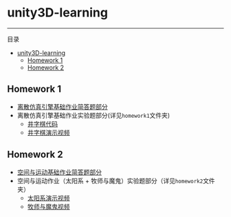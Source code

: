 # unity3D-learning
---
目录
<!-- TOC -->

- [unity3D-learning](#unity3d-learning)
    - [Homework 1](#homework-1)
    - [Homework 2](#homework-2)

<!-- /TOC -->

## Homework 1 
* [离散仿真引擎基础作业简答题部分](https://rqtn.github.io/homework1/)
* 离散仿真引擎基础作业实验题部分(详见`homework1`文件夹)
    * [井字棋代码](https://github.com/RQTN/unity3D-learning/blob/master/homework1/TicTacToeBeh.cs)
    * [井字棋演示视频](https://github.com/RQTN/unity3D-learning/blob/master/homework1/%E4%BA%95%E5%AD%97%E6%A3%8B%E6%BC%94%E7%A4%BA%E8%A7%86%E9%A2%91.mp4)

## Homework 2
* [空间与运动基础作业简答题部分](https://rqtn.github.io/homework2/)
* 空间与运动作业（太阳系 + 牧师与魔鬼）实验题部分（详见`homework2`文件夹）
    * [太阳系演示视频](https://github.com/RQTN/unity3D-learning/blob/master/homework2/%E5%A4%AA%E9%98%B3%E7%B3%BB.mp4)
    * [牧师与魔鬼视频](https://github.com/RQTN/unity3D-learning/blob/master/homework2/%E7%89%A7%E5%B8%88%E4%B8%8E%E9%AD%94%E9%AC%BC.mp4)